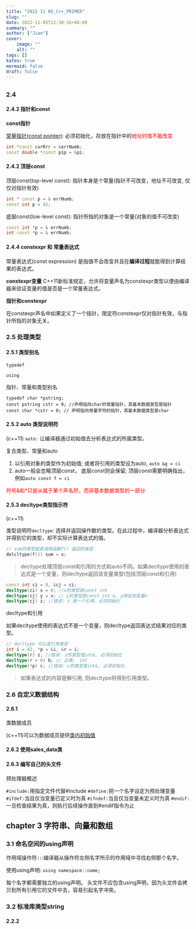 ```yaml
---
title: "2022 11 05_C++_PRIMER"
slug: ""
date: 2022-11-05T12:50:16+08:00
summary: ""
author: ["Jian"]
cover:
    image: ""
    alt: ""
tags: []
katex: true
mermaid: false
draft: false
---
```


## 

### 2.4

#### 2.4.2 指针和const

**const指针**

<u>常量指针(const pointer)</u>: 必须初始化，存放在指针中的<font color=red>地址的值不能改变</font>

```c++
int *const curRrr = &errNumb;
const double *const pip = &pi;
```

#### 2.4.2 顶层const

顶层const(top-level const): 指针本身是个常量(指针不可改变，地址不可改变, 仅仅对指针有效)

```c++
int * const p = & errNumb;
const int p = 42;
```
底层const(low-level const): 指针所指的对象是一个常量(对象的值不可改变)

```c++
const int *p = & errNumb;
int const *p = & errNumb;
```

#### 2.4.4 constexpr 和 常量表达式

常量表达式(const expression) 是指值不会改变并且在**编译过程**就能得到计算结果的表达式。

**constexpr变量**
C++11新标准规定，允许将变量声名为constexpr类型以便由编译器来验证变量的值是否是一个常量表达式。

**指针和constexpr**

在constexpr声名中如果定义了一个指针，限定符constexpr仅对指针有效，与指针所指的对象无关。

### 2.5 处理类型

#### 2.5.1 类型别名
`typedef`

`using`


指针、常量和类型别名

```
typedef char *pstring;
const pstring cstr = 0; //声明指向char的常量指针，其基本数据类型是指针
const char *cstr = 0; // 声明指向常量字符的指针，其基本数据类型是char
```


#### 2.5.2 auto 类型说明符

(c++11) `auto:` 让编译器通过初始值去分析表达式的所属类型。


复合类型、常量和auto

1. 以引用对象的类型作为初始值; 或者将引用的类型设为auto, `auto &g = ci`
2. auto一般会忽略顶层const， 底层const则会保留; 顶层const需要明确指出，例如`auto const f = ci`

<font color=red>符号&和*只是从属于某个声名符，而非基本数据类型的一部分</font>

#### 2.5.3 decltype类型指示符

(c++11)

类型说明符`decltype`: 选择并返回操作数的类型。在此过程中，编译器分析表达式并得到它的类型，却不实际计算表达式的值。
```c++
// sum的类型就是调用函数f() 返回的类型
delcltype(f()) sum = x; 
```

> decltype处理顶层const和引用的方式和auto不同。如果decltype使用的表达式是一个变量，则decltype返回该变量类型(包括顶层const和引用)

```c++
const int ci = 0, &cj = ci;
decltype(ci) x = 0; //x的类型是const int
decltype(cj) y = x; // y的类型是const int &, y绑定到变量x
decltype(cj) z; //错误: z 是一个引用，必须初始化 
```

decltype和引用

如果decltype使用的表达式不是一个变量，则decltype返回表达式结果对应的类型。

```c++
// decltype 可以是引用类型
int i = 42, *p = &i, &r = i;
decltype(r) z; //错误: z的类型是int&, 必须初始化
decltype(r + 0) b; // 正确， int
decltype(*p) c; //错误: c的类型是int&, 必须初始化
```

> 如果表达式的内容是解引用, 则decltype将得到引用类型。

### 2.6 自定义数据结构

#### 2.6.1

类数据成员

(c++11)可以为数据成员提供<u>类内初始值</u>

#### 2.6.2 使用sales_data类
#### 2.6.3 编写自己的头文件

预处理器概述

`#include:`用指定文件代替#include
`#define:`把一个名字设定为预处理变量
`#ifdef:`当且仅当变量已定义时为真
`#ifndef:`当且仅当变量未定义时为真
`#endif:`一旦检查结果为真，则执行后续操作直到#endif指令为止


## chapter 3 字符串、向量和数组
### 3.1 命名空间的using声明
作用域操作符`::`:编译器从操作符左侧名字所示的作用域中寻找右侧那个名字。

使用using声明: `using namespace::name;`

每个名字都需要独立的using声明。
头文件不应包含using声明，因为头文件会拷贝到所有引用它的文件中去，容易引起名字冲突。

### 3.2 标准库类型string

#### 2.2.2
####
####
####
####

